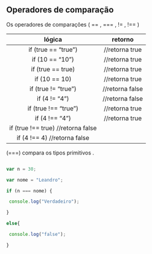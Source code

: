 
## Operadores de comparação

 Os operadores de comparaçôes ( == , === , != , !== )


| lógica | retorno |
| :--:|:--:|
|if (true == “true”) |//retorna true|
|if (10 == “10”) | //retorna true|
|if (true == true)| //retorna true|
|if (10 == 10) | //retorna true|
| if (true != “true”) | //retorna false|
| if (4 != “4”) | //retorna false|
| if (true !== “true”) | //retorna true|
| if (4 !== “4”) | //retorna true|
| if (true !== true) //retorna false|
| if (4 !== 4) //retorna false|



<p> (===) compara os tipos primitivos .</p>

```javascript 

var n = 30;

var nome = "Leandro";

if (n === nome) {

 console.log("Verdadeiro");

}

else{

 console.log("false");

}

```
